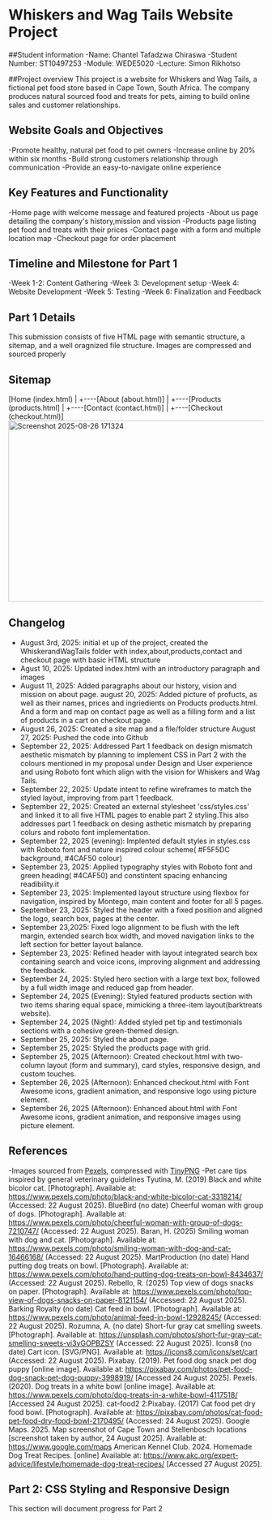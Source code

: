 # Whiskers and Wag Tails Website Project

##Student information
-Name: Chantel Tafadzwa Chiraswa
-Student Number: ST10497253
-Module: WEDE5020
-Lecture: Simon Rikhotso

##Project overview
This project is a website for Whiskers and Wag Tails, a fictional pet food store based in Cape Town, South Africa. The company produces natural sourced food and treats for pets, aiming to build online sales and customer relationships.

## Website Goals and Objectives
-Promote healthy, natural pet food to pet owners
-Increase online by 20% within six months
-Build strong customers relationship through communication
-Provide an easy-to-navigate online experience

## Key Features and Functionality
-Home page with welcome message and featured projects
-About us page detailing the company's history,mission and vission
-Products page listing pet food and treats with their prices
-Contact page with a form and multiple location map
-Checkout page for order placement

## Timeline and Milestone for Part 1
-Week 1-2: Content Gathering
-Week 3: Development setup
-Week 4: Website Development
-Week 5: Testing
-Week 6: Finalization and Feedback 

## Part 1 Details
This submission consists of five HTML page with semantic structure, a sitemap, and a well oragnized file structure. Images are compressed and sourced properly

## Sitemap
[Home (index.html)
   |
   +----[About (about.html)]
   |
   +----[Products (products.html]
   |
   +----[Contact (contact.html)]
   |
   +----[Checkout (checkout.html)]
<img width="787" height="357" alt="Screenshot 2025-08-26 171324" src="https://github.com/user-attachments/assets/fbc2997c-a428-4c1f-b7e2-64a3ce356899" />

## Changelog
- August 3rd, 2025: initial et up of the project, created the WhiskerandWagTails folder with index,about,products,contact and checkout page with basic HTML structure
- Agust 10, 2025: Updated index.html with an introductory paragraph and images
- August 11, 2025: Added paragraphs about our history, vision and mission on about page.
august 20, 2025: Added picture of profucts, as well as their names, prices and ingriedients on Products products.html. And a form and map on contact page as well as a filling form and a list of products in a cart on checkout page.
- August 26, 2025: Created a site map and a file/folder structure
August 27, 2025: Pushed the code into Github
- September 22, 2025: Addressed Part 1 feedback on design mismatch aesthetic mismatch by planning to implement CSS in Part 2 with the colours mentioned in my proposal under Design and User experience and using Roboto font which align with the vision for Whiskers and Wag Tails.
- September 22, 2025: Update intent to refine wireframes to match the styled layout, improving from part 1 feedback.
- September 22, 2025: Created an external stylesheet 'css/styles.css' and linked it to all five HTML pages to enable part 2 styling.This also addresses part 1 feedback on desing asthetic mismatch by preparing colurs and roboto font implementation.
- September 22, 2025 (evening): Implented default styles in styles.css with Roboto font and nature inspired colour scheme( #F5F5DC background, #4CAF50 colour)
- September 23, 2025: Applied typography styles with Roboto font and green heading( #4CAF50) and constintent spacing enhancing readibility.it 
- September 23, 2025: Implemented layout structure using flexbox for navigation, inspired by Montego, main content and footer for all 5 pages.
- September 23, 2025: Styled the header with a fixed position and aligned the logo, search box, pages at the center.
- September 23,2025: Fixed logo alignment to be flush with the left margin, extended search box width, and moved navigation links to the left section for better layout balance.
- September 23, 2025: Refined header with layout integrated search box  containing search and voice icons, improving alignment and addressing the feedback.
- September 24, 2025: Styled hero section with a large text box, followed by a full width image and reduced gap from header.
- September 24, 2025 (Evening): Styled featured products section with two items sharing equal space, mimicking a three-item layout(barktreats website).
- September 24, 2025 (Night): Added styled pet tip and testimonials sections with a cohesive green-themed design.
- September 25, 2025: Styled the about page.
- September 25, 2025: Styled the products page with grid.
-  September 25, 2025 (Afternoon): Created checkout.html with two-column layout (form and summary), card styles, responsive design, and custom touches.
- September 26, 2025 (Afternoon): Enhanced checkout.html with Font Awesome icons, gradient animation, and responsive logo using picture element.
- September 26, 2025 (Afternoon): Enhanced about.html with Font Awesome icons, gradient animation, and responsive images using picture element.

 ## References
 -Images sourced from [Pexels](https://www.pexels.com), compressed with [TinyPNG](https://tinypng.com)
 -Pet care tips inspired by general veterinary guidelines
Tyutina, M. (2019) Black and white bicolor cat. [Photograph]. Available at: https://www.pexels.com/photo/black-and-white-bicolor-cat-3318214/ (Accessed: 22 August 2025).
BlueBird (no date) Cheerful woman with group of dogs. [Photograph]. Available at: https://www.pexels.com/photo/cheerful-woman-with-group-of-dogs-7210747/ (Accessed: 22 August 2025).
Baran, H. (2025) Smiling woman with dog and cat. [Photograph]. Available at: https://www.pexels.com/photo/smiling-woman-with-dog-and-cat-16466168/ (Accessed: 22 August 2025).
MartProduction (no date) Hand putting dog treats on bowl. [Photograph]. Available at: https://www.pexels.com/photo/hand-putting-dog-treats-on-bowl-8434637/ (Accessed: 22 August 2025).
Rebello, R. (2025) Top view of dogs snacks on paper. [Photograph]. Available at: https://www.pexels.com/photo/top-view-of-dogs-snacks-on-paper-8121154/ (Accessed: 22 August 2025).
Barking Royalty (no date) Cat feed in bowl. [Photograph]. Available at: https://www.pexels.com/photo/animal-feed-in-bowl-12928245/ (Accessed: 22 August 2025).
Rozumna, A. (no date) Short-fur gray cat smelling sweets. [Photograph]. Available at: https://unsplash.com/photos/short-fur-gray-cat-smelling-sweets-vi3yGOPBZSY (Accessed: 22 August 2025).
Icons8 (no date) Cart icon. [SVG/PNG]. Available at: https://icons8.com/icons/set/cart (Accessed: 22 August 2025).
Pixabay. (2019). Pet food dog snack pet dog puppy [online image]. Available at: https://pixabay.com/photos/pet-food-dog-snack-pet-dog-puppy-3998919/ [Accessed 24 August 2025].
Pexels. (2020). Dog treats in a white bowl [online image]. Available at: https://www.pexels.com/photo/dog-treats-in-a-white-bowl-4117518/ [Accessed 24 August 2025].
cat-food2 2:Pixabay. (2017) Cat food pet dry food bowl. [Photograph]. Available at: https://pixabay.com/photos/cat-food-pet-food-dry-food-bowl-2170495/ (Accessed: 24 August 2025).
Google Maps. 2025. Map screenshot of Cape Town and Stellenbosch locations [screenshot taken by author, 24 August 2025]. Available at: https://www.google.com/maps
American Kennel Club. 2024. Homemade Dog Treat Recipes. [online] Available at: https://www.akc.org/expert-advice/lifestyle/homemade-dog-treat-recipes/
[Accessed 27 August 2025].


## Part 2: CSS Styling and Responsive Design
This section will document progress for Part 2
